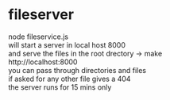# fileserver
node fileservice.js\
will start a server in local host 8000\
and serve the files in the root drectory -> make\
http://localhost:8000 \
you can pass through directories and files\
if asked for any other file gives a 404\
the server runs for 15 mins only
